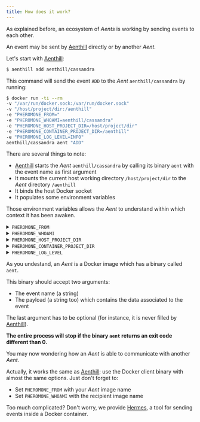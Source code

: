 ```yaml
---
title: How does it work?
---
```


As explained before, an ecosystem of *Aents* is working by sending events to each other.

An event may be sent by [Aenthill](https://github.com/aenthill/aenthill) directly or by another *Aent*.

Let's start with [Aenthill](https://github.com/aenthill/aenthill):

```bash
$ aenthill add aenthill/cassandra
```

This command will send the event <code>ADD</code> to the *Aent* <code>aenthill/cassandra</code> by running:

```bash
$ docker run -ti --rm
-v "/var/run/docker.sock:/var/run/docker.sock"
-v "/host/project/dir:/aenthill"
-e "PHEROMONE_FROM="
-e "PHEROMONE_WHOAMI=aenthill/cassandra"
-e "PHEROMONE_HOST_PROJECT_DIR=/host/project/dir"
-e "PHEROMONE_CONTAINER_PROJECT_DIR=/aenthill"
-e "PHEROMONE_LOG_LEVEL=INFO"
aenthill/cassandra aent "ADD"
```

There are several things to note:

* [Aenthill](https://github.com/aenthill/aenthill) starts the *Aent* <code>aenthill/cassandra</code> by calling its binary <code>aent</code> with the event name as first argument
* It mounts the current host working directory <code>/host/project/dir</code> to the *Aent* directory <code>/aenthill</code>
* It binds the host Docker socket
* It populates some environment variables

Those environment variables allows the *Aent* to understand within which context it has been awaken.

<details>
  <summary><code>PHEROMONE_FROM</code></summary>
  <p>The event sender (empty if sended by [Aenthill](https://github.com/aenthill/aenthill)).</p>
</details>

<details>
  <summary><code>PHEROMONE_WHOAMI</code></summary>
  <p>The event recipient (the *Aent* itself).</p>
</details>

<details>
  <summary><code>PHEROMONE_HOST_PROJECT_DIR</code></summary>
  <p>The host project directory, useful if the *Aent* sends an event to another *Aent*.</p>
</details>

<details>
  <summary><code>PHEROMONE_CONTAINER_PROJECT_DIR</code></summary>
  <p>The path of the project directory in the *Aent*.</p>
</details>

<details>
  <summary><code>PHEROMONE_LOG_LEVEL</code></summary>
  <p>The log level as defined by the user with [Aenthill](https://github.com/aenthill/aenthill).</p>
</details>

As you undestand, an *Aent* is a Docker image which has a binary called <code>aent</code>. 

This binary should accept two arguments:

* The event name (a string)
* The payload (a string too) which contains the data associated to the event

The last argument has to be optional (for instance, it is never filled by [Aenthill](https://github.com/aenthill/aenthill)).

**The entire process will stop if the binary <code>aent</code> returns an exit code different than 0.**

You may now wondering how an *Aent* is able to communicate with another *Aent*.

Actually, it works the same as [Aenthill](https://github.com/aenthill/aenthill): use the Docker client binary with almost the same options.
Just don't forget to:

* Set <code>PHEROMONE_FROM</code> with your *Aent* image name
* Set <code>PHEROMONE_WHOAMI</code> with the recipient image name

Too much complicated? Don't worry, we provide [Hermes](https://github.com/aenthill/hermes), a tool for sending events inside a Docker container.